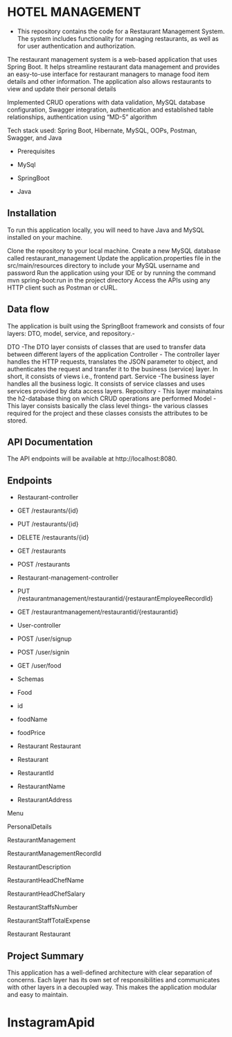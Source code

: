 # HOTEL MANAGEMENT
* This repository contains the code for a Restaurant Management System. The system includes functionality for managing restaurants, as well as for user authentication and authorization.

The restaurant management system is a web-based application that uses Spring Boot. It helps streamline restaurant data management and provides an easy-to-use interface for restaurant managers to manage food item details and other information. The application also allows restaurants to view and update their personal details

Implemented CRUD operations with data validation, MySQL database configuration, Swagger integration, authentication and established table relationships, authentication using “MD-5” algorithm

Tech stack used: Spring Boot, Hibernate, MySQL, OOPs, Postman, Swagger, and Java

* Prerequisites
* MySql

* SpringBoot

* Java

## Installation
To run this application locally, you will need to have Java and MySQL installed on your machine.

Clone the repository to your local machine.
Create a new MySQL database called restaurant_management
Update the application.properties file in the src/main/resources directory to include your MySQL username and password
Run the application using your IDE or by running the command mvn spring-boot:run in the project directory
Access the APIs using any HTTP client such as Postman or cURL.
## Data flow
The application is built using the SpringBoot framework and consists of four layers: DTO, model, service, and repository.-

DTO -The DTO layer consists of classes that are used to transfer data between different layers of the application
Controller - The controller layer handles the HTTP requests, translates the JSON parameter to object, and authenticates the request and transfer it to the business (service) layer. In short, it consists of views i.e., frontend part.
Service -The business layer handles all the business logic. It consists of service classes and uses services provided by data access layers.
Repository - This layer mainatains the h2-database thing on which CRUD operations are performed
Model - This layer consists basically the class level things- the various classes required for the project and these classes consists the attributes to be stored.
## API Documentation
The API endpoints will be available at http://localhost:8080.

## Endpoints
* Restaurant-controller

* GET /restaurants/{id}

* PUT /restaurants/{id}

* DELETE /restaurants/{id}

* GET /restaurants

* POST /restaurants

* Restaurant-management-controller

* PUT /restaurantmanagement/restaurantid/{restaurantEmployeeRecordId}

* GET /restaurantmanagement/restaurantid/{restaurantid}

* User-controller

* POST /user/signup

* POST /user/signin

* GET /user/food

* Schemas
* Food

* id

* foodName

* foodPrice

* Restaurant Restaurant

* Restaurant

* RestaurantId

* RestaurantName

* RestaurantAddress

Menu

PersonalDetails

RestaurantManagement

RestaurantManagementRecordId

RestaurantDescription

RestaurantHeadChefName

RestaurantHeadChefSalary

RestaurantStaffsNumber

RestaurantStaffTotalExpense

Restaurant Restaurant



## Project Summary
This application has a well-defined architecture with clear separation of concerns. Each layer has its own set of responsibilities and communicates with other layers in a decoupled way. This makes the application modular and easy to maintain.
# InstagramApid
